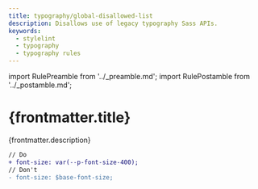 ```yaml
---
title: typography/global-disallowed-list
description: Disallows use of legacy typography Sass APIs.
keywords:
  - stylelint
  - typography
  - typography rules
---
```


import RulePreamble from '../_preamble.md';
import RulePostamble from '../_postamble.md';

# {frontmatter.title}

<Lede>{frontmatter.description}</Lede>

<RulePreamble category="typography" />

```diff
// Do
+ font-size: var(--p-font-size-400);
// Don't
- font-size: $base-font-size;
```

<RulePostamble />
